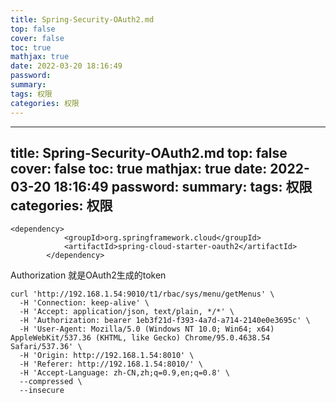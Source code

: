 ```yaml
---
title: Spring-Security-OAuth2.md
top: false
cover: false
toc: true
mathjax: true
date: 2022-03-20 18:16:49
password:
summary:
tags: 权限
categories: 权限
---
```

---
title: Spring-Security-OAuth2.md
top: false
cover: false
toc: true
mathjax: true
date: 2022-03-20 18:16:49
password:
summary:
tags: 权限
categories: 权限
---
~~~		
<dependency>
			<groupId>org.springframework.cloud</groupId>
			<artifactId>spring-cloud-starter-oauth2</artifactId>
		</dependency>
~~~


Authorization 就是OAuth2生成的token
~~~
curl 'http://192.168.1.54:9010/t1/rbac/sys/menu/getMenus' \
  -H 'Connection: keep-alive' \
  -H 'Accept: application/json, text/plain, */*' \
  -H 'Authorization: bearer 1eb3f21d-f393-4a7d-a714-2140e0e3695c' \
  -H 'User-Agent: Mozilla/5.0 (Windows NT 10.0; Win64; x64) AppleWebKit/537.36 (KHTML, like Gecko) Chrome/95.0.4638.54 Safari/537.36' \
  -H 'Origin: http://192.168.1.54:8010' \
  -H 'Referer: http://192.168.1.54:8010/' \
  -H 'Accept-Language: zh-CN,zh;q=0.9,en;q=0.8' \
  --compressed \
  --insecure
~~~
